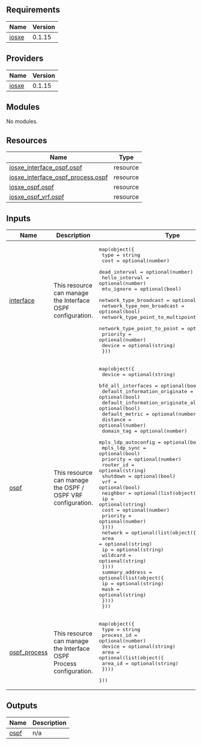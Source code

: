 ## Requirements

| Name | Version |
|------|---------|
| <a name="requirement_iosxe"></a> [iosxe](#requirement\_iosxe) | 0.1.15 |

## Providers

| Name | Version |
|------|---------|
| <a name="provider_iosxe"></a> [iosxe](#provider\_iosxe) | 0.1.15 |

## Modules

No modules.

## Resources

| Name | Type |
|------|------|
| [iosxe_interface_ospf.ospf](https://registry.terraform.io/providers/netascode/iosxe/0.1.15/docs/resources/interface_ospf) | resource |
| [iosxe_interface_ospf_process.ospf](https://registry.terraform.io/providers/netascode/iosxe/0.1.15/docs/resources/interface_ospf_process) | resource |
| [iosxe_ospf.ospf](https://registry.terraform.io/providers/netascode/iosxe/0.1.15/docs/resources/ospf) | resource |
| [iosxe_ospf_vrf.ospf](https://registry.terraform.io/providers/netascode/iosxe/0.1.15/docs/resources/ospf_vrf) | resource |

## Inputs

| Name | Description | Type | Default | Required |
|------|-------------|------|---------|:--------:|
| <a name="input_interface"></a> [interface](#input\_interface) | This resource can manage the Interface OSPF configuration. | <pre>map(object({<br>    type                             = string<br>    cost                             = optional(number)<br>    dead_interval                    = optional(number)<br>    hello_interval                   = optional(number)<br>    mtu_ignore                       = optional(bool)<br>    network_type_broadcast           = optional(bool)<br>    network_type_non_broadcast       = optional(bool)<br>    network_type_point_to_multipoint = optional(bool)<br>    network_type_point_to_point      = optional(bool)<br>    priority                         = optional(number)<br>    device                           = optional(string)<br>  }))</pre> | `{}` | no |
| <a name="input_ospf"></a> [ospf](#input\_ospf) | This resource can manage the OSPF / OSPF VRF configuration. | <pre>map(object({<br>    device                               = optional(string)<br>    bfd_all_interfaces                   = optional(bool)<br>    default_information_originate        = optional(bool)<br>    default_information_originate_always = optional(bool)<br>    default_metric                       = optional(number)<br>    distance                             = optional(number)<br>    domain_tag                           = optional(number)<br>    mpls_ldp_autoconfig                  = optional(bool)<br>    mpls_ldp_sync                        = optional(bool)<br>    priority                             = optional(number)<br>    router_id                            = optional(string)<br>    shutdown                             = optional(bool)<br>    vrf                                  = optional(bool)<br>    neighbor = optional(list(object({<br>      ip       = optional(string)<br>      cost     = optional(number)<br>      priority = optional(number)<br>    })))<br>    network = optional(list(object({<br>      area     = optional(string)<br>      ip       = optional(string)<br>      wildcard = optional(string)<br>    })))<br>    summary_address = optional(list(object({<br>      ip   = optional(string)<br>      mask = optional(string)<br>    })))<br>  }))</pre> | `{}` | no |
| <a name="input_ospf_process"></a> [ospf\_process](#input\_ospf\_process) | This resource can manage the Interface OSPF Process configuration. | <pre>map(object({<br>    type       = string<br>    process_id = optional(number)<br>    device     = optional(string)<br>    area = optional(list(object({<br>      area_id = optional(string)<br>    })))<br>  }))</pre> | `{}` | no |

## Outputs

| Name | Description |
|------|-------------|
| <a name="output_ospf"></a> [ospf](#output\_ospf) | n/a |
